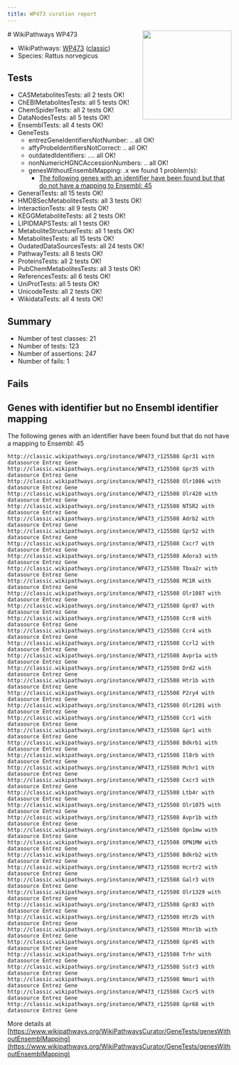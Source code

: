 ```yaml
---
title: WP473 curation report
---
```


<img style="float: right; width: 200px" src="https://upload.wikimedia.org/wikipedia/commons/thumb/8/83/Wplogo_with_text_500.png/640px-Wplogo_with_text_500.png" />
# WikiPathways WP473

* WikiPathways: [WP473](https://wikipathways.org/pathways/WP473) ([classic](https://classic.wikipathways.org/instance/WP473))
* Species: Rattus norvegicus
## Tests
* CASMetabolitesTests: all 2 tests OK!
* ChEBIMetabolitesTests: all 5 tests OK!
* ChemSpiderTests: all 2 tests OK!
* DataNodesTests: all 5 tests OK!
* EnsemblTests: all 4 tests OK!
* GeneTests
    * entrezGeneIdentifiersNotNumber: .. all OK!
    * affyProbeIdentifiersNotCorrect: .. all OK!
    * outdatedIdentifiers: .... all OK!
    * nonNumericHGNCAccessionNumbers: .. all OK!
    * genesWithoutEnsemblMapping: .x we found 1 problem(s):
        * [The following genes with an identifier have been found but that do not have a mapping to Ensembl: 45](#c4e5436f)
* GeneralTests: all 15 tests OK!
* HMDBSecMetabolitesTests: all 3 tests OK!
* InteractionTests: all 9 tests OK!
* KEGGMetaboliteTests: all 2 tests OK!
* LIPIDMAPSTests: all 1 tests OK!
* MetaboliteStructureTests: all 1 tests OK!
* MetabolitesTests: all 15 tests OK!
* OudatedDataSourcesTests: all 24 tests OK!
* PathwayTests: all 8 tests OK!
* ProteinsTests: all 2 tests OK!
* PubChemMetabolitesTests: all 3 tests OK!
* ReferencesTests: all 6 tests OK!
* UniProtTests: all 5 tests OK!
* UnicodeTests: all 2 tests OK!
* WikidataTests: all 4 tests OK!


## Summary

* Number of test classes: 21
* Number of tests: 123
* Number of assertions: 247
* Number of fails: 1

## Fails

<a name="c4e5436f" />

## Genes with identifier but no Ensembl identifier mapping

The following genes with an identifier have been found but that do not have a mapping to Ensembl: 45
```
http://classic.wikipathways.org/instance/WP473_r125508 Gpr31 with datasource Entrez Gene
http://classic.wikipathways.org/instance/WP473_r125508 Gpr35 with datasource Entrez Gene
http://classic.wikipathways.org/instance/WP473_r125508 Olr1086 with datasource Entrez Gene
http://classic.wikipathways.org/instance/WP473_r125508 Olr420 with datasource Entrez Gene
http://classic.wikipathways.org/instance/WP473_r125508 NTSR2 with datasource Entrez Gene
http://classic.wikipathways.org/instance/WP473_r125508 Adrb2 with datasource Entrez Gene
http://classic.wikipathways.org/instance/WP473_r125508 Gpr52 with datasource Entrez Gene
http://classic.wikipathways.org/instance/WP473_r125508 Cxcr7 with datasource Entrez Gene
http://classic.wikipathways.org/instance/WP473_r125508 Adora3 with datasource Entrez Gene
http://classic.wikipathways.org/instance/WP473_r125508 Tbxa2r with datasource Entrez Gene
http://classic.wikipathways.org/instance/WP473_r125508 MC1R with datasource Entrez Gene
http://classic.wikipathways.org/instance/WP473_r125508 Olr1087 with datasource Entrez Gene
http://classic.wikipathways.org/instance/WP473_r125508 Gpr87 with datasource Entrez Gene
http://classic.wikipathways.org/instance/WP473_r125508 Ccr8 with datasource Entrez Gene
http://classic.wikipathways.org/instance/WP473_r125508 Ccr4 with datasource Entrez Gene
http://classic.wikipathways.org/instance/WP473_r125508 Ccrl2 with datasource Entrez Gene
http://classic.wikipathways.org/instance/WP473_r125508 Avpr1a with datasource Entrez Gene
http://classic.wikipathways.org/instance/WP473_r125508 Drd2 with datasource Entrez Gene
http://classic.wikipathways.org/instance/WP473_r125508 Htr1b with datasource Entrez Gene
http://classic.wikipathways.org/instance/WP473_r125508 P2ry4 with datasource Entrez Gene
http://classic.wikipathways.org/instance/WP473_r125508 Olr1201 with datasource Entrez Gene
http://classic.wikipathways.org/instance/WP473_r125508 Ccr1 with datasource Entrez Gene
http://classic.wikipathways.org/instance/WP473_r125508 Gpr1 with datasource Entrez Gene
http://classic.wikipathways.org/instance/WP473_r125508 Bdkrb1 with datasource Entrez Gene
http://classic.wikipathways.org/instance/WP473_r125508 Il8rb with datasource Entrez Gene
http://classic.wikipathways.org/instance/WP473_r125508 Mchr1 with datasource Entrez Gene
http://classic.wikipathways.org/instance/WP473_r125508 Cxcr3 with datasource Entrez Gene
http://classic.wikipathways.org/instance/WP473_r125508 Ltb4r with datasource Entrez Gene
http://classic.wikipathways.org/instance/WP473_r125508 Olr1075 with datasource Entrez Gene
http://classic.wikipathways.org/instance/WP473_r125508 Avpr1b with datasource Entrez Gene
http://classic.wikipathways.org/instance/WP473_r125508 Opn1mw with datasource Entrez Gene
http://classic.wikipathways.org/instance/WP473_r125508 OPN1MW with datasource Entrez Gene
http://classic.wikipathways.org/instance/WP473_r125508 Bdkrb2 with datasource Entrez Gene
http://classic.wikipathways.org/instance/WP473_r125508 Hcrtr2 with datasource Entrez Gene
http://classic.wikipathways.org/instance/WP473_r125508 Galr3 with datasource Entrez Gene
http://classic.wikipathways.org/instance/WP473_r125508 Olr1329 with datasource Entrez Gene
http://classic.wikipathways.org/instance/WP473_r125508 Gpr83 with datasource Entrez Gene
http://classic.wikipathways.org/instance/WP473_r125508 Htr2b with datasource Entrez Gene
http://classic.wikipathways.org/instance/WP473_r125508 Mtnr1b with datasource Entrez Gene
http://classic.wikipathways.org/instance/WP473_r125508 Gpr45 with datasource Entrez Gene
http://classic.wikipathways.org/instance/WP473_r125508 Trhr with datasource Entrez Gene
http://classic.wikipathways.org/instance/WP473_r125508 Sstr3 with datasource Entrez Gene
http://classic.wikipathways.org/instance/WP473_r125508 Nmur1 with datasource Entrez Gene
http://classic.wikipathways.org/instance/WP473_r125508 Cxcr5 with datasource Entrez Gene
http://classic.wikipathways.org/instance/WP473_r125508 Gpr68 with datasource Entrez Gene
```

More details at [https://www.wikipathways.org/WikiPathwaysCurator/GeneTests/genesWithoutEnsemblMapping](https://www.wikipathways.org/WikiPathwaysCurator/GeneTests/genesWithoutEnsemblMapping)

